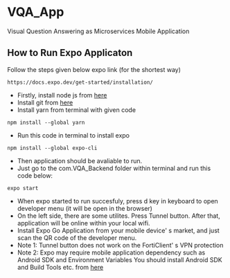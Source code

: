 # VQA_App
 Visual Question Answering as Microservices Mobile Application

 
## How to Run Expo Applicaton

Follow the steps given below expo link (for the shortest way)
```
https://docs.expo.dev/get-started/installation/
```

* Firstly, install node js from [here](https://nodejs.org/en/)
* Install git from [here](https://git-scm.com/downloads)
* Install yarn from terminal with given code
```
npm install --global yarn
```
* Run this code in terminal to install expo 
```
npm install --global expo-cli
```
* Then application should be avaliable to run. 
* Just go to the com.VQA_Backend folder within terminal and run this code below:
```
expo start
```
- When expo started to run succesfuly, press d key in keyboard to open developer menu (it will be open in the browser)
- On the left side, there are some utilites. Press Tunnel button. After that, application will be online within your local wifi.
- Install Expo Go Application from your mobile device' s market, and just scan the QR code of the developer menu.
- Note 1: Tunnel button does not work on the FortiClient' s VPN protection
- Note 2: Expo may require mobile application dependency such as Android SDK and Environment Variables You should install Android SDK and Build Tools etc. from [here](https://developer.android.com/studio)
